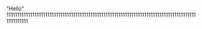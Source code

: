 "Hello" 
11111111111111111111111111111111111111111111111111111111111111111111111111111111111111111111111111